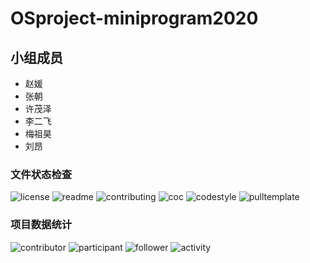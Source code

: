 # OSproject-miniprogram2020
## 小组成员
- 赵媛
- 张朝
- 许茂泽
- 李二飞
- 梅祖昊
- 刘昂

### 文件状态检查

![license](http://github.zhangqx.com/file-checker/github/zyy1225/OSproject-miniprogram2020?path=LICENSE)
![readme](http://github.zhangqx.com/file-checker/github/zyy1225/OSproject-miniprogram2020?path=README.md)
![contributing](http://github.zhangqx.com/file-checker/github/zyy1225/OSproject-miniprogram2020?path=CONTRIBUTING.md)
![coc](http://github.zhangqx.com/file-checker/github/zyy1225/OSproject-miniprogram2020?path=CODE_OF_CONDUCT.md)
![codestyle](http://github.zhangqx.com/file-checker/github/zyy1225/OSproject-miniprogram2020?path=CODE_STYLE.md)
![pulltemplate](http://github.zhangqx.com/file-checker/github/zyy1225/OSproject-miniprogram2020?path=.github/PULL_REQUEST_TEMPLATE.md)

### 项目数据统计

![contributor](http://github.zhangqx.com/data/github/zyy1225/OSproject-miniprogram2020?type=contributor)
![participant](http://github.zhangqx.com/data/github/zyy1225/OSproject-miniprogram2020?type=participant)
![follower](http://github.zhangqx.com/data/github/zyy1225/OSproject-miniprogram2020?type=follower)
![activity](http://github.zhangqx.com/data/github/zyy1225/OSproject-miniprogram2020?type=activity)